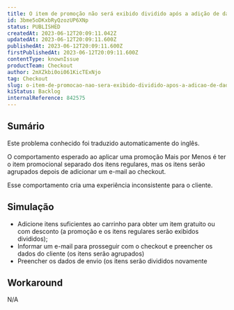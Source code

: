 ```yaml
---
title: O item de promoção não será exibido dividido após a adição de dados de perfil
id: 3bme5oDKxbRyQzozUP6XNp
status: PUBLISHED
createdAt: 2023-06-12T20:09:11.042Z
updatedAt: 2023-06-12T20:09:11.600Z
publishedAt: 2023-06-12T20:09:11.600Z
firstPublishedAt: 2023-06-12T20:09:11.600Z
contentType: knownIssue
productTeam: Checkout
author: 2mXZkbi0oi061KicTExNjo
tag: Checkout
slug: o-item-de-promocao-nao-sera-exibido-dividido-apos-a-adicao-de-dados-de-perfil
kiStatus: Backlog
internalReference: 842575
---
```


## Sumário

<div class="alert alert-info">
  <p>Este problema conhecido foi traduzido automaticamente do inglês.</p>
</div>


O comportamento esperado ao aplicar uma promoção Mais por Menos é ter o item promocional separado dos itens regulares, mas os itens serão agrupados depois de adicionar um e-mail ao checkout.

Esse comportamento cria uma experiência inconsistente para o cliente.

## Simulação



- Adicione itens suficientes ao carrinho para obter um item gratuito ou com desconto (a promoção e os itens regulares serão exibidos divididos);
- Informar um e-mail para prosseguir com o checkout e preencher os dados do cliente (os itens serão agrupados)
- Preencher os dados de envio (os itens serão divididos novamente

## Workaround


N/A





